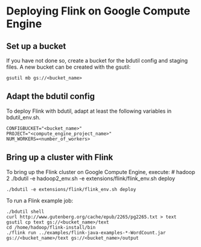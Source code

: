 Deploying Flink on Google Compute Engine
========================================

Set up a bucket
----------------

If you have not done so, create a bucket for the bdutil config and
staging files. A new bucket can be created with the gsutil:

    gsutil mb gs://<bucket_name>


Adapt the bdutil config
-----------------------

To deploy Flink with bdutil, adapt at least the following variables in
bdutil_env.sh.

    CONFIGBUCKET="<bucket_name>"
    PROJECT="<compute_engine_project_name>"
    NUM_WORKERS=<number_of_workers>


Bring up a cluster with Flink
-----------------------------

To bring up the Flink cluster on Google Compute Engine, execute:
    # hadoop 2
    ./bdutil -e hadoop2_env.sh -e extensions/flink/flink_env.sh deploy

    ./bdutil -e extensions/flink/flink_env.sh deploy

To run a Flink example job:

    ./bdutil shell
    curl http://www.gutenberg.org/cache/epub/2265/pg2265.txt > text
    gsutil cp text gs://<bucket_name>/text
    cd /home/hadoop/flink-install/bin
    ./flink run ../examples/flink-java-examples-*-WordCount.jar gs://<bucket_name>/text gs://<bucket_name>/output
